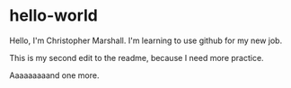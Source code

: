 # hello-world

Hello, I'm Christopher Marshall. I'm learning to use github for my new job.

This is my second edit to the readme, because I need more practice.

Aaaaaaaaand one more.